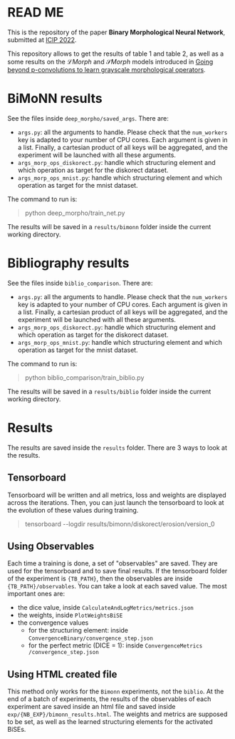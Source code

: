 # READ ME

This is the repository of the paper **Binary Morphological Neural Network**, submitted at [ICIP 2022](https://2022.ieeeicip.org/).

This repository allows to get the results of table 1 and table 2, as well as a some results on the $\mathcal{L} Morph$ and $\mathcal{S} Morph$ models introduced in [Going beyond p-convolutions to learn grayscale morphological operators](https://arxiv.org/abs/2102.10038).

# BiMoNN results

See the files inside `deep_morpho/saved_args`. There are:

- `args.py`: all the arguments to handle. Please check that the `num_workers` key is adapted to your number of CPU cores. Each argument is given in a list. Finally, a cartesian product of all keys will be aggregated, and the experiment will be launched with all these arguments.
- `args_morp_ops_diskorect.py`: handle which structuring element and which operation as target for the diskorect dataset.
- `args_morp_ops_mnist.py`: handle which structuring element and which operation as target for the mnist dataset.

The command to run is:
> python deep_morpho/train_net.py

The results will be saved in a `results/bimonn` folder inside the current working directory.

# Bibliography results

See the files inside `biblio_comparison`. There are:

- `args.py`: all the arguments to handle. Please check that the `num_workers` key is adapted to your number of CPU cores. Each argument is given in a list. Finally, a cartesian product of all keys will be aggregated, and the experiment will be launched with all these arguments.
- `args_morp_ops_diskorect.py`: handle which structuring element and which operation as target for the diskorect dataset.
- `args_morp_ops_mnist.py`: handle which structuring element and which operation as target for the mnist dataset.

The command to run is:
> python biblio_comparison/train_biblio.py

The results will be saved in a `results/biblio` folder inside the current working directory.

# Results

The results are saved inside the `results` folder. There are 3 ways to look at the results.

## Tensorboard

Tensorboard will be written and all metrics, loss and weights are displayed across the iterations. Then, you can just launch the tensorboard to look at the evolution of these values during training.

> tensorboard --logdir results/bimonn/diskorect/erosion/version_0


## Using Observables

Each time a training is done, a set of "observables" are saved. They are used for the tensorboard and to save final results. If the tensorboard folder of the experiment is `{TB_PATH}`, then the observables are inside `{TB_PATH}/observables`. You can take a look at each saved value. The most important ones are:

- the dice value, inside `CalculateAndLogMetrics/metrics.json`
- the weights, inside `PlotWeightsBiSE`
- the convergence values
    - for the structuring element: inside `ConvergenceBinary/convergence_step.json`
    - for the perfect metric (DICE = 1): inside `ConvergenceMetrics /convergence_step.json`

## Using HTML created file

This method only works for the `Bimonn` experiments, not the `biblio`. At the end of a batch of experiments, the results of the observables of each experiment are saved inside an html file and saved inside `exp/{NB_EXP}/bimonn_results.html`. The weights and metrics are supposed to be set, as well as the learned structuring elements for the activated BiSEs.

